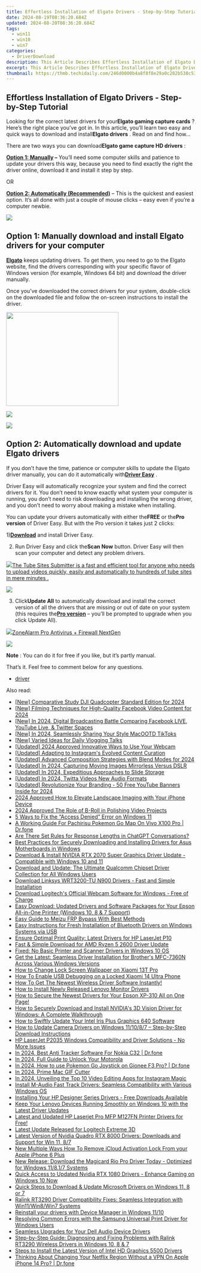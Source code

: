 ```yaml
---
title: Effortless Installation of Elgato Drivers - Step-by-Step Tutorial
date: 2024-08-19T08:36:20.684Z
updated: 2024-08-20T08:36:20.684Z
tags:
  - win11
  - win10
  - win7
categories:
  - DriverDownload
description: This Article Describes Effortless Installation of Elgato Drivers - Step-by-Step Tutorial
excerpt: This Article Describes Effortless Installation of Elgato Drivers - Step-by-Step Tutorial
thumbnail: https://thmb.techidaily.com/246d0000b4a8f8f8e29a0c282b538c53c7dcabe9e936ddda4c95b0a712854944.jpg
---
```


## Effortless Installation of Elgato Drivers - Step-by-Step Tutorial

Looking for the correct latest drivers for your**Elgato gaming capture cards** ? Here’s the right place you’ve got in. In this article, you’ll learn two easy and quick ways to download and install**Elgato drivers** . Read on and find how…

 There are two ways you can download**Elgato game capture HD drivers** :

**[Option 1: Manually](https://tools.techidaily.com/drivereasy/download/) –** You’ll need some computer skills and patience to update your drivers this way, because you need to find exactly the right the driver online, download it and install it step by step.

OR

**[Option 2: Automatically (Recommended)](https://www.drivereasy.com/knowledge/elgato-drivers-download-easily-quickly/#o2)**  – This is the quickest and easiest option. It’s all done with just a couple of mouse clicks – easy even if you’re a computer newbie.

<!-- affiliate ads begin -->
<a href="https://shop.systoolsgroup.com/affiliate.php?ACCOUNT=SYSTOOBY&AFFILIATE=108875&PATH=https%3A%2F%2Fwww.systoolsgroup.com%3FAFFILIATE%3D108875%26RESOURCE%3D%2BSysTools%2BOutlook%2BRecovery"><img src="https://www.systoolsgroup.com/box/outlook-recovery.png" border="0"></a>
<!-- affiliate ads end -->
## Option 1: Manually download and install Elgato drivers for your computer

[**Elgato**](https://www.elgato.com/en)  keeps updating drivers. To get them, you need to go to the Elgato website, find the drivers corresponding with your specific flavor of Windows version (for example, Windows 64 bit) and download the driver manually.

 Once you’ve downloaded the correct drivers for your system, double-click on the downloaded file and follow the on-screen instructions to install the driver.

<!-- affiliate ads begin -->
<a href="https://modlily.sjv.io/c/5597632/1997817/17059" target="_top" id="1997817"><img src="//a.impactradius-go.com/display-ad/17059-1997817" border="0" alt="" width="300" height="250"/></a><img height="0" width="0" src="https://imp.pxf.io/i/5597632/1997817/17059" style="position:absolute;visibility:hidden;" border="0" />
<!-- affiliate ads end -->
![](https://images.drivereasy.com/wp-content/uploads/2019/01/image-105.png)

<!-- affiliate ads begin -->
<a href="https://secure.2checkout.com/order/checkout.php?PRODS=3546200&QTY=1&AFFILIATE=108875&CART=1"><img src="http://www.binteko.com/sites/default/files/banner01_468x60a.gif" border="0"></a>
<!-- affiliate ads end -->
## Option 2: Automatically download and update Elgato drivers

 If you don’t have the time, patience or computer skills to update the Elgato driver manually, you can do it automatically with[**Driver Easy**](https://tools.techidaily.com/drivereasy/download/) .

 Driver Easy will automatically recognize your system and find the correct drivers for it. You don’t need to know exactly what system your computer is running, you don’t need to risk downloading and installing the wrong driver, and you don’t need to worry about making a mistake when installing.

 You can update your drivers automatically with either the**FREE** or the**Pro version** of Driver Easy. But with the Pro version it takes just 2 clicks:

 1)[**Download**](https://tools.techidaily.com/drivereasy/download/) and install Driver Easy.

 2) Run Driver Easy and click the**Scan Now** button. Driver Easy will then scan your computer and detect any problem drivers.

<!-- affiliate ads begin -->
<a href="https://secure.2checkout.com/order/checkout.php?PRODS=4531356&QTY=1&AFFILIATE=108875&CART=1"><img src="https://secure.avangate.com/images/merchant/8fdd149fcaa7058caccc9c4ad5b0d89a/products/tss-box.JPG" border="0">The Tube Sites Submitter is a fast and efficient tool for anyone who needs to upload videos quickly, easily and automatically to hundreds of tube sites in mere minutes . </a>
<!-- affiliate ads end -->
![](https://images.drivereasy.com/wp-content/uploads/2019/01/image-106.png)

 3) Click**Update All** to automatically download and install the correct version of all the drivers that are missing or out of date on your system (this requires the[**Pro version**](https://tools.techidaily.com/drivereasy/download/) – you’ll be prompted to upgrade when you click Update All).

<!-- affiliate ads begin -->
<a href="https://estore.zonealarm.com/order/checkout.php?PRODS=38658749&QTY=1&AFFILIATE=108875&CART=1"><img src="https://sc1.checkpoint.com/sc1/za/images/boxes/pa_500.png" border="0">ZoneAlarm Pro Antivirus + Firewall NextGen</a>
<!-- affiliate ads end -->
![](https://images.drivereasy.com/wp-content/uploads/2019/01/image-107.png)

**Note** : You can do it for free if you like, but it’s partly manual.

That’s it. Feel free to comment below for any questions.

* [driver](https://tools.techidaily.com/drivereasy/download/)

<ins class="adsbygoogle"
     style="display:block"
     data-ad-format="autorelaxed"
     data-ad-client="ca-pub-7571918770474297"
     data-ad-slot="1223367746"></ins>



<ins class="adsbygoogle"
     style="display:block"
     data-ad-client="ca-pub-7571918770474297"
     data-ad-slot="8358498916"
     data-ad-format="auto"
     data-full-width-responsive="true"></ins>

<span class="atpl-alsoreadstyle">Also read:</span>
<div><ul>
<li><a href="https://fox-helps.techidaily.com/new-comparative-study-dji-quadcopter-standard-edition-for-2024/"><u>[New] Comparative Study  DJI Quadcopter Standard Edition for 2024</u></a></li>
<li><a href="https://facebook-video-recording.techidaily.com/new-filming-techniques-for-high-quality-facebook-video-content-for-2024/"><u>[New] Filming Techniques for High-Quality Facebook Video Content for 2024</u></a></li>
<li><a href="https://facebook-video-share.techidaily.com/new-in-2024-digital-broadcasting-battle-comparing-facebook-live-youtube-live-and-twitter-spaces/"><u>[New] In 2024, Digital Broadcasting Battle  Comparing Facebook LIVE, YouTube Live, & Twitter Spaces</u></a></li>
<li><a href="https://tiktok-video-recordings.techidaily.com/new-in-2024-seamlessly-sharing-your-style-macootd-tiktoks/"><u>[New] In 2024, Seamlessly Sharing Your Style  MacOOTD TikToks</u></a></li>
<li><a href="https://facebook-record-videos.techidaily.com/new-varied-ideas-for-daily-vlogging-talks/"><u>[New] Varied Ideas for Daily Vlogging Talks</u></a></li>
<li><a href="https://desktop-recording.techidaily.com/updated-2024-approved-innovative-ways-to-use-your-webcam/"><u>[Updated] 2024 Approved  Innovative Ways to Use Your Webcam</u></a></li>
<li><a href="https://instagram-video-recordings.techidaily.com/updated-adapting-to-instagrams-evolved-content-curation/"><u>[Updated] Adapting to Instagram's Evolved Content Curation</u></a></li>
<li><a href="https://screen-activity-recording.techidaily.com/updated-advanced-composition-strategies-with-blend-modes-for-2024/"><u>[Updated] Advanced Composition Strategies with Blend Modes for 2024</u></a></li>
<li><a href="https://eaxpv-info.techidaily.com/updated-in-2024-capturing-moving-images-mirrorless-versus-dslr/"><u>[Updated] In 2024, Capturing Moving Images  Mirrorless Versus DSLR</u></a></li>
<li><a href="https://screen-sharing-recording.techidaily.com/updated-in-2024-expeditious-approaches-to-slide-storage/"><u>[Updated] In 2024, Expeditious Approaches to Slide Storage</u></a></li>
<li><a href="https://twitter-videos.techidaily.com/updated-in-2024-twitta-videos-new-audio-formats/"><u>[Updated] In 2024, Twitta Videos  New Audio Formats</u></a></li>
<li><a href="https://youtube-tips.techidaily.com/ed-revolutionize-your-branding-50-free-youtube-banners-inside-for-2024/"><u>[Updated] Revolutionize Your Branding - 50 Free YouTube Banners Inside for 2024</u></a></li>
<li><a href="https://some-knowledge.techidaily.com/2024-approved-how-to-elevate-landscape-imaging-with-your-iphone-device/"><u>2024 Approved  How to Elevate Landscape Imaging with Your iPhone Device</u></a></li>
<li><a href="https://some-skills.techidaily.com/2024-approved-the-role-of-b-roll-in-polishing-video-projects/"><u>2024 Approved  The Role of B-Roll in Polishing Video Projects</u></a></li>
<li><a href="https://win11.techidaily.com/5-ways-to-fix-the-access-denied-error-on-windows-11/"><u>5 Ways to Fix the “Access Denied” Error on Windows 11</u></a></li>
<li><a href="https://change-location.techidaily.com/a-working-guide-for-pachirisu-pokemon-go-map-on-vivo-x100-pro-drfone-by-drfone-virtual-android/"><u>A Working Guide For Pachirisu Pokemon Go Map On Vivo X100 Pro | Dr.fone</u></a></li>
<li><a href="https://tech-revival.techidaily.com/are-there-set-rules-for-response-lengths-in-chatgpt-conversations/"><u>Are There Set Rules for Response Lengths in ChatGPT Conversations?</u></a></li>
<li><a href="https://win-dash.techidaily.com/best-practices-for-securely-downloading-and-installing-drivers-for-asus-motherboards-in-windows/"><u>Best Practices for Securely Downloading and Installing Drivers for Asus Motherboards in Windows</u></a></li>
<li><a href="https://win-dash.techidaily.com/download-and-install-nvidia-rtx-2070-super-graphics-driver-update-compatible-with-windows-10-and-11/"><u>Download & Install NVIDIA RTX 2070 Super Graphics Driver Update - Compatible with Windows 10 and 11</u></a></li>
<li><a href="https://win-dash.techidaily.com/download-and-update-the-ultimate-qualcomm-chipset-driver-collection-for-all-windows-users/"><u>Download and Update: The Ultimate Qualcomm Chipset Driver Collection for All Windows Users</u></a></li>
<li><a href="https://win-dash.techidaily.com/download-linksys-wrt3200-tu-n900-drivers-fast-and-simple-installation/"><u>Download Linksys WRT3200-TU N900 Drivers - Fast and Simple Installation</u></a></li>
<li><a href="https://win-dash.techidaily.com/download-logitechs-official-webcam-software-for-windows-free-of-charge/"><u>Download Logitech's Official Webcam Software for Windows - Free of Charge</u></a></li>
<li><a href="https://win-dash.techidaily.com/easy-download-updated-drivers-and-software-packages-for-your-epson-all-in-one-printer-windows-10-8-and-7-support/"><u>Easy Download: Updated Drivers and Software Packages for Your Epson All-in-One Printer (Windows 10, 8 & 7 Support)</u></a></li>
<li><a href="https://android-frp.techidaily.com/easy-guide-to-meizu-frp-bypass-with-best-methods-by-drfone-android/"><u>Easy Guide to Meizu FRP Bypass With Best Methods</u></a></li>
<li><a href="https://win-dash.techidaily.com/easy-instructions-for-fresh-installation-of-bluetooth-drivers-on-windows-systems-via-usb/"><u>Easy Instructions for Fresh Installation of Bluetooth Drivers on Windows Systems via USB</u></a></li>
<li><a href="https://win-dash.techidaily.com/ensure-optimal-print-quality-latest-drivers-for-hp-laserjet-p10/"><u>Ensure Optimal Print Quality: Latest Drivers for HP LaserJet P10</u></a></li>
<li><a href="https://win-dash.techidaily.com/fast-and-simple-download-for-amd-ryzen-5-2600-driver-update/"><u>Fast & Simple Download for AMD Ryzen 5 2600 Driver Update</u></a></li>
<li><a href="https://win-dash.techidaily.com/fixed-no-basic-printer-and-scanner-drivers-in-windows-10-os/"><u>Fixed: No Basic Printer and Scanner Drivers in Windows 10 OS</u></a></li>
<li><a href="https://win-dash.techidaily.com/get-the-latest-seamless-driver-installation-for-brothers-mfc-7360n-across-various-windows-versions/"><u>Get the Latest: Seamless Driver Installation for Brother's MFC-7360N Across Various Windows Versions</u></a></li>
<li><a href="https://unlock-android.techidaily.com/how-to-change-lock-screen-wallpaper-on-xiaomi-13t-pro-by-drfone-android/"><u>How to Change Lock Screen Wallpaper on Xiaomi 13T Pro</u></a></li>
<li><a href="https://unlock-android.techidaily.com/how-to-enable-usb-debugging-on-a-locked-xiaomi-14-ultra-phone-by-drfone-android/"><u>How To Enable USB Debugging on a Locked Xiaomi 14 Ultra Phone</u></a></li>
<li><a href="https://win-dash.techidaily.com/1722977189919-how-to-get-the-newest-wireless-driver-software-instantly/"><u>How To Get The Newest Wireless Driver Software Instantly!</u></a></li>
<li><a href="https://win-dash.techidaily.com/how-to-install-newly-released-lenovo-monitor-drivers/"><u>How to Install Newly Released Lenovo Monitor Drivers</u></a></li>
<li><a href="https://win-dash.techidaily.com/how-to-secure-the-newest-drivers-for-your-epson-xp-310-all-on-one-page/"><u>How to Secure the Newest Drivers for Your Epson XP-310 All on One Page!</u></a></li>
<li><a href="https://win-dash.techidaily.com/how-to-securely-download-and-install-nvidias-3d-vision-driver-for-windows-a-complete-walkthrough/"><u>How to Securely Download and Install NVIDIA's 3D Vision Driver for Windows: A Complete Walkthrough</u></a></li>
<li><a href="https://win-dash.techidaily.com/how-to-swiftly-update-your-intel-iris-plus-graphics-640-software/"><u>How to Swiftly Update Your Intel Iris Plus Graphics 640 Software</u></a></li>
<li><a href="https://win-dash.techidaily.com/how-to-update-camera-drivers-on-windows-111087-step-by-step-download-instructions/"><u>How to Update Camera Drivers on Windows 11/10/8/7 – Step-by-Step Download Instructions</u></a></li>
<li><a href="https://win-dash.techidaily.com/hp-laserjet-p2035-windows-compatibility-and-driver-solutions-no-more-issues/"><u>HP LaserJet P2035 Windows Compatibility and Driver Solutions - No More Issues</u></a></li>
<li><a href="https://android-location-track.techidaily.com/in-2024-best-anti-tracker-software-for-nokia-c32-drfone-by-drfone-virtual-android/"><u>In 2024, Best Anti Tracker Software For Nokia C32 | Dr.fone</u></a></li>
<li><a href="https://android-unlock.techidaily.com/in-2024-full-guide-to-unlock-your-motorola-by-drfone-android/"><u>In 2024, Full Guide to Unlock Your Motorola</u></a></li>
<li><a href="https://android-pokemon-go.techidaily.com/in-2024-how-to-use-pokemon-go-joystick-on-gionee-f3-pro-drfone-by-drfone-virtual-android/"><u>In 2024, How to use Pokemon Go Joystick on Gionee F3 Pro? | Dr.fone</u></a></li>
<li><a href="https://video-screen-grab.techidaily.com/in-2024-prime-mac-gif-cutter/"><u>In 2024, Prime Mac GIF Cutter</u></a></li>
<li><a href="https://instagram-videos.techidaily.com/in-2024-unveiling-the-top-10-video-editing-apps-for-instagram-magic/"><u>In 2024, Unveiling the Top 10 Video Editing Apps for Instagram Magic</u></a></li>
<li><a href="https://win-dash.techidaily.com/install-m-audio-fast-track-drivers-seamless-compatibility-with-various-windows-os/"><u>Install M-Audio Fast Track Drivers: Seamless Compatibility with Various Windows OS</u></a></li>
<li><a href="https://win-dash.techidaily.com/installing-your-hp-designer-series-drivers-free-downloads-available/"><u>Installing Your HP Designer Series Drivers - Free Downloads Available</u></a></li>
<li><a href="https://win-dash.techidaily.com/keep-your-lenovo-devices-running-smoothly-on-windows-10-with-the-latest-driver-updates/"><u>Keep Your Lenovo Devices Running Smoothly on Windows 10 with the Latest Driver Updates</u></a></li>
<li><a href="https://win-dash.techidaily.com/latest-and-updated-hp-laserjet-pro-mfp-m127fn-printer-drivers-for-free/"><u>Latest and Updated HP Laserjet Pro MFP M127FN Printer Drivers for Free!</u></a></li>
<li><a href="https://win-dash.techidaily.com/1722954112865-latest-update-released-for-logitech-extreme-3d/"><u>Latest Update Released for Logitech Extreme 3D</u></a></li>
<li><a href="https://win-dash.techidaily.com/latest-version-of-nvidia-quadro-rtx-8000-drivers-downloads-and-support-for-win-11-87/"><u>Latest Version of Nvidia Quadro RTX 8000 Drivers: Downloads and Support for Win 11, 8/7</u></a></li>
<li><a href="https://activate-lock.techidaily.com/new-multiple-ways-how-to-remove-icloud-activation-lock-from-your-apple-iphone-6-plus-by-drfone-ios/"><u>New Multiple Ways How To Remove iCloud Activation Lock From your Apple iPhone 6 Plus</u></a></li>
<li><a href="https://win-dash.techidaily.com/new-release-download-the-magicard-rio-pro-driver-today-optimized-for-windows-11817-systems/"><u>New Release: Download the Magicard Rio Pro Driver Today - Optimized for Windows 11/8.1/7 Systems</u></a></li>
<li><a href="https://win-dash.techidaily.com/1722976443494-quick-access-to-updated-nvidia-rtx-1080-drivers-enhance-gaming-on-windows-10-now/"><u>Quick Access to Updated Nvidia RTX 1080 Drivers - Enhance Gaming on Windows 10 Now</u></a></li>
<li><a href="https://win-dash.techidaily.com/quick-steps-to-download-and-update-microsoft-drivers-on-windows-11-8-or-7/"><u>Quick Steps to Download & Update Microsoft Drivers on Windows 11, 8 or 7</u></a></li>
<li><a href="https://win-dash.techidaily.com/ralink-rt3290-driver-compatibility-fixes-seamless-integration-with-win11win8win7-systems/"><u>Ralink RT3290 Driver Compatibility Fixes: Seamless Integration with Win11/Win8/Win7 Systems</u></a></li>
<li><a href="https://review-topics.techidaily.com/reinstall-your-drivers-with-device-manager-in-windows-1110-by-drivereasy-guide/"><u>Reinstall your drivers with Device Manager in Windows 11/10</u></a></li>
<li><a href="https://win-dash.techidaily.com/resolving-common-errors-with-the-samsung-universal-print-driver-for-windows-users/"><u>Resolving Common Errors with the Samsung Universal Print Driver for Windows Users</u></a></li>
<li><a href="https://win-dash.techidaily.com/seamless-upgrades-for-your-dell-audio-device-drivers/"><u>Seamless Upgrades for Your Dell Audio Device Drivers</u></a></li>
<li><a href="https://win-dash.techidaily.com/step-by-step-guide-diagnosing-and-fixing-problems-with-ralink-rt3290-wireless-drivers-in-windows-10-8-and-7/"><u>Step-by-Step Guide: Diagnosing and Fixing Problems with Ralink RT3290 Wireless Drivers in Windows 10, 8 & 7</u></a></li>
<li><a href="https://win-dash.techidaily.com/steps-to-install-the-latest-version-of-intel-hd-graphics-5500-drivers/"><u>Steps to Install the Latest Version of Intel HD Graphics 5500 Drivers</u></a></li>
<li><a href="https://fake-location.techidaily.com/thinking-about-changing-your-netflix-region-without-a-vpn-on-apple-iphone-14-pro-drfone-by-drfone-virtual-ios/"><u>Thinking About Changing Your Netflix Region Without a VPN On Apple iPhone 14 Pro? | Dr.fone</u></a></li>
</ul></div>
